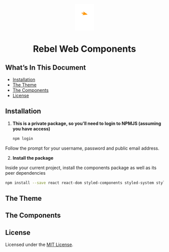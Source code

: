<p align="center">
  <a href="https://rebel.com" >
    <img style="background: #000;" alt="Gatsby" src="https://github.com/rebeldotcom/rebel-web-components/blob/master/static/rebel.svg" width="60" />
  </a>
</p>

  <h1 align="center">
    Rebel Web Components
  </h1>

## What’s In This Document

- [Installation](#-installation)
- [The Theme](#-the-theme)
- [The Components](#-the-components)
- [License](#license)

## Installation

1. **This is a private package, so you'll need to login to NPMJS (assuming you have access)**

   ```sh
   npm login

   ```

Follow the prompt for your username, password and public email address.

2. **Install the package**

Inside your current project, install the components package as well as its peer dependencies

```sh
npm install --save react react-dom styled-components styled-system styled-normalize styled-reset @rebeldotcom/components
```

## The Theme

## The Components

## License

Licensed under the [MIT License](./LICENSE).
